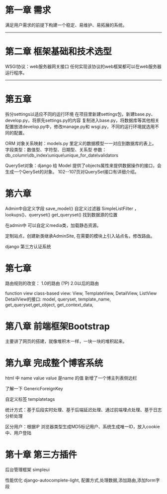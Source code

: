 # 第一章 需求
满足用户需求的前提下构建一个稳定、易维护、易拓展的系统。

---
# 第二章 框架基础和技术选型
WSGI协议：web服务器网关接口
任何实现该协议的web框架都可以在web服务器运行程序。

---

# 第五章
拆分settings以适应不同的运行环境
在项目里新建settings包，新建base.py、develop.py，将原先settings.py的内容
复制进入base.py，将数据库等其他相关配置放进develop.py中，修改manage.py和
wsgi.py，不同的运行环境就选用不同的配置。

ORM 对象关系映射：models.py 里定义的数据模型一一对应到数据库的表上。
字段类型：数值型、字符型、日期型、关系型
参数：db_column\db_index\unique\unique_for_date\validators

QuerySet对象：django 给 Model 提供了objects属性来提供数据操作的接口，会生成一个QerySet的对象。
102--107页对QuerySet接口有详细介绍。


# 第六章
Admin中自定义字段
save_model()
自定义过滤器 SimpleListFilter ，lookups()、queryset()
get_queryset()
找到数据源的位置

在admin中 可以自定义media类，加载静态资源。

定制站点，创建新类继承AdminSite, 在需要的模块上引入站点名，修改路由。

django 第三方认证系统

# 第七章
路由规则的改变：
1.0的路由 (?P<somrthing>)
2.0以后的路由<something>

function view
class-based view: View, TemplateView, DetailView, ListView
DetailView的接口: model, queryset, template_name, get_queryset,get_object, get_context_data,

# 第八章 前端框架Bootstrap
主要讲了网页的搭建，就像堆积木一样，一块一块的堆积起来。

# 第九章 完成整个博客系统
html 中 name value value 是name 的值
新增了一个博主列表侧边栏

了解一下 GenericForeignKey

自定义标签 templatetags

统计方式：基于后段实时处理、基于后端延迟处理、通过前端埋点处理、基于日志分析处理

区分用户：根据IP 浏览器类型生成MD5标记用户、系统生成唯一ID，放入cookie中、用户登陆

# 第十章 第三方插件

后台管理框架 simpleui

性能优化 django-autocomplete-light, 配置方式,处理数据,添加路由,添加form字段
